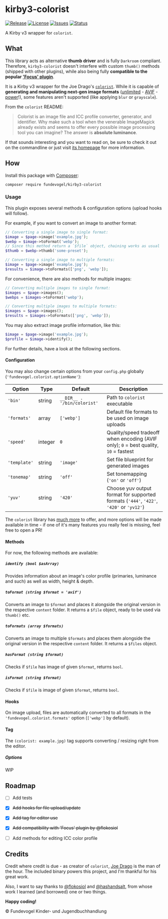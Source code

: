 # kirby3-colorist
[![Release](https://img.shields.io/github/release/Fundevogel/kirby3-colorist.svg)](https://github.com/Fundevogel/kirby3-colorist/releases) [![License](https://img.shields.io/github/license/Fundevogel/kirby3-colorist.svg)](https://github.com/Fundevogel/kirby3-colorist/blob/master/LICENSE) [![Issues](https://img.shields.io/github/issues/Fundevogel/kirby3-colorist.svg)](https://github.com/Fundevogel/kirby3-colorist/issues) [![Status](https://travis-ci.org/fundevogel/kirby3-colorist.svg?branch=master)](https://travis-ci.org/fundevogel/kirby3-colorist)

A Kirby v3 wrapper for `colorist`.


## What
This library acts as alternative **thumb driver** and is fully `Darkroom` compliant. Therefore, `kirby3-colorist` doesn't interfere with custom `thumb()` methods (shipped with other plugins), while also being fully **compatible to the popular ['Focus' plugin](https://github.com/flokosiol/kirby-focus)**.

It is a Kirby v3 wrapper for the Joe Drago's [`colorist`](https://github.com/joedrago/colorist). While it is capable of **generating and manipulating next-gen image formats** ([unlimited](https://jakearchibald.com/2020/avif-has-landed) - [AVIF](https://aomediacodec.github.io/av1-avif) - [power](https://caniuse.com/avif)!), some features aren't supported (like applying `blur` or `grayscale`).

From the `colorist` README:

> Colorist is an image file and ICC profile converter, generator, and identifier. Why make such a tool when the venerable ImageMagick already exists and seems to offer every possible image processing tool you can imagine? The answer is **absolute luminance**.

If that sounds interesting and you want to read on, be sure to check it out on the commandline or just visit [its homepage](https://joedrago.github.io/colorist) for more information.


## How
Install this package with [Composer](https://getcomposer.org):

```text
composer require fundevogel/kirby3-colorist
```

### Usage
This plugin exposes several methods & configuration options (upload hooks will follow).

For example, if you want to convert an image to another format:

```php
// Converting a single image to single format:
$image = $page->image('example.jpg');
$webp = $image->toFormat('webp');
// Since this method return a `$file` object, chaining works as usual
$thumb = $webp->thumb('some-preset');

// Converting a single image to multiple formats:
$image = $page->image('example.jpg');
$results = $image->toFormats(['png', 'webp']);
```

For convenience, there are also methods for multiple images:

```php
// Converting multiple images to single format:
$images = $page->images();
$webps = $images->toFormat('webp');

// Converting multiple images to multiple formats:
$images = $page->images();
$results = $images->toFormats(['png', 'webp']);
```

You may also extract image profile information, like this:

```php
$image = $page->image('example.jpg');
$profile = $image->identify();
```

For further details, have a look at the following sections.

#### Configuration
You may also change certain options from your `config.php` globally (`'fundevogel.colorist.optionName'`):

| Option       | Type        | Default                     | Description                                                                            |
| ------------ | ----------- | --------------------------- | -------------------------------------------------------------------------------------- |
| `'bin'`      | string      | `__DIR__ . '/bin/colorist'` | Path to `colorist` executable                                                          |
| `'formats'`  | array       | `['webp']`                  | Default file formats to be used on image uploads                                       |
| `'speed'`    | integer     | `0`                         | Quality/speed tradeoff when encoding (AVIF only); `0` = best quality, `10` = fastest   |
| `'template'` | string      | `'image'`                   | Set file blueprint for generated images                                                |
| `'tonemap'`  | string      | `'off'`                     | Set tonemapping (`'on'` or `'off'`)                                                    |
| `'yuv'`      | string      | `'420'`                     | Choose yuv output format for supported formats (`'444'`, `'422'`, `'420'` or `'yv12'`) |

The `colorist` library has [much more](https://github.com/joedrago/colorist/blob/master/docs/Usage.md) to offer, and more options will be made available in time - if one of it's many features you really feel is missing, feel free to open a PR!

#### Methods
For now, the following methods are available:

##### `identify (bool $asArray)`
Provides information about an image's color profile (primaries, luminance and such) as well as width, height & depth.

##### `toFormat (string $format = 'avif')`
Converts an image to `$format` and places it alongside the original version in the respective `content` folder. It returns a `$file` object, ready to be used via `thumb()` etc.

##### `toFormats (array $formats)`
Converts an image to multiple `$formats` and places them alongside the original version in the respective `content` folder. It returns a `$files` object.

##### `hasFormat (string $format)`
Checks if `$file` has image of given `$format`, returns `bool`.

##### `isFormat (string $format)`
Checks if `$file` is image of given `$format`, returns `bool`.

#### Hooks
On image upload, files are automatically converted to all formats in the `'fundevogel.colorist.formats'` option (`['webp']` by default).

#### Tag
The `(colorist: example.jpg)` tag supports converting / resizing right from the editor.

##### Options
WIP


## Roadmap
- [ ] Add tests
- [x] ~~Add hooks for file upload/update~~
- [x] ~~Add tag for editor use~~
- [x] ~~Add compatibility with 'Focus' plugin by @flokosiol~~
- [ ] Add methods for editing ICC color profile


## Credits
Credit where credit is due - as creator of `colorist`, [Joe Drago](https://github.com/joedrago) is the man of the hour. The included binary powers this project, and I'm thankful for his great work.

Also, I want to say thanks to [@flokosiol](https://github.com/flokosiol) and [@hashandsalt](https://github.com/HashandSalt), from whose work I learned (and borrowed) one or two things.

**Happy coding!**


:copyright: Fundevogel Kinder- und Jugendbuchhandlung
